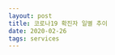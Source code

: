 ```yaml
---
layout: post
title: 코로나19 확진자 일별 추이
date: 2020-02-26
tags: services
---
```


<canvas id="myChart"></canvas>

<script>
require(['init'], (initTest) => {
  require(['jquery', '/assets/vendor/Chart.bundle.min.js'], function(jquery, Chart){
    $(document).ready(function(){
      let ctx = document.getElementById('myChart').getContext('2d');
      let COL_COUNT = 3;
      let FILTER_DATE = 0;
      let FILTER_COUNT = 1;
      let FILTER_DESC = 2;
      let covid19 = [
        '2020-02-18', '31', '09시 기준',
      	'2020-02-26', '1146', '09시 기준',
      ];
      let chart = new Chart(ctx, {
          // The type of chart we want to create
          type: 'line',

          // The data for our dataset
          data: {
              labels: covid19.filter((d, i) => (i%COL_COUNT == FILTER_DATE)? true:false),
              datasets: [{
                  label: '국내확진자',
                  backgroundColor: 'rgba(0, 0, 0, 0.1)',
                  borderColor: 'rgba(0, 0, 0, 0.1)',
                  data: covid19.filter((d, i) => (i%COL_COUNT == FILTER_COUNT)? true:false),
              }]
          },

          // Configuration options go here
          options: {}
      });
    });//end of document ready
  });//end of chartjs
});//end of init
</script>
